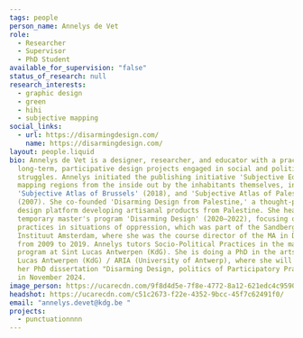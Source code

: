 ```yaml
---
tags: people
person_name: Annelys de Vet
role:
  - Researcher
  - Supervisor
  - PhD Student
available_for_supervision: "false"
status_of_research: null
research_interests:
  - graphic design
  - green
  - hihi
  - subjective mapping
social_links:
  - url: https://disarmingdesign.com/
    name: https://disarmingdesign.com/
layout: people.liquid
bio: Annelys de Vet is a designer, researcher, and educator with a practice in
  long-term, participative design projects engaged in social and political
  struggles. Annelys initiated the publishing initiative 'Subjective Editions,'
  mapping regions from the inside out by the inhabitants themselves, including
  'Subjective Atlas of Brussels' (2018), and 'Subjective Atlas of Palestine'
  (2007). She co-founded 'Disarming Design from Palestine,' a thought-provoking
  design platform developing artisanal products from Palestine. She headed the
  temporary master's program 'Disarming Design' (2020–2022), focusing on design
  practices in situations of oppression, which was part of the Sandberg
  Instituut Amsterdam, where she was the course director of the MA in Design
  from 2009 to 2019. Annelys tutors Socio-Political Practices in the master's
  program at Sint Lucas Antwerpen (KdG). She is doing a PhD in the arts at Sint
  Lucas Antwerpen (KdG) / ARIA (University of Antwerp), where she will defend
  her PhD dissertation "Disarming Design, politics of Participatory Practices"
  in November 2024.
image_person: https://ucarecdn.com/9f8d4d5e-7f8e-4772-8a12-621edc4c9590/
headshot: https://ucarecdn.com/c51c2673-f22e-4352-9bcc-45f7c62491f0/
email: "annelys.devet@kdg.be "
projects:
  - punctuationnnn
---
```

